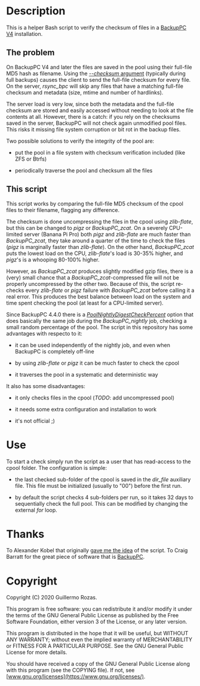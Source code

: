 # Description

This is a helper Bash script to verify the checksum of files in a [BackupPC V4](https://backuppc.github.io/backuppc/) installation.

## The problem

On BackupPC V4 and later the files are saved in the pool using their full-file MD5 hash
as filename.
Using the [_--checksum_ argument](https://backuppc.github.io/backuppc/BackupPC.html#_conf_rsyncfullargsextra_) (typically during full backups) causes the client to send the full-file checksum for every file.
On the server, _rsync_bpc_ will skip any files that have a matching full-file checksum and metadata (size, mtime and number of hardlinks).

The server load is very low, since both the metadata and the full-file checksum are stored and easily accessed without needing to look at the file contents at all.
However, there is a catch: if you rely on the checksums saved in the server, BackupPC will not check again unmodified pool files.
This risks it missing file system corruption or bit rot in the backup files.

Two possible solutions to verify the integrity of the pool are:

- put the pool in a file system with checksum verification included (like ZFS or Btrfs)

- periodically traverse the pool and checksum all the files

## This script

This script works by comparing the full-file MD5 checksum of the cpool files to their filename, flagging any difference.

The checksum is done uncompressing the files in the cpool using _zlib-flate_, but this can be changed to _pigz_ or _BackupPC_zcat_.
On a severely CPU-limited server (Banana Pi Pro) both _pigz_ and _zlib-flate_ are much faster than _BackupPC_zcat_, they take around a quarter of the time to check the files (_pigz_ is marginally faster than _zlib-flate_).
On the other hand, _BackupPC_zcat_ puts the lowest load on the CPU, _zlib-flate_'s load is 30-35% higher, and _pigz_'s is a whooping 80-100% higher.

However, as _BackupPC_zcat_ produces slightly modified gzip files, there is a (very) small chance that a _BackupPC_zcat_-compressed file will not be properly uncompressed by the other two.
Because of this, the script re-checks every _zlib-flate_ or _pigz_ failure with _BackupPC_zcat_ before calling it a real error.
This produces the best balance between load on the system and time spent checking the pool (at least for a CPU-limited server).

Since BackupPC 4.4.0 there is a [_PoolNightlyDigestCheckPercent_](https://backuppc.github.io/backuppc/BackupPC.html#General-server-configuration) option that does basically the same job during the _BackupPC_nightly_ job, checking a small random percentage of the pool.
The script in this repository has some advantages with respecto to it:

- it can be used independently of the nightly job, and even when BackupPC is completely off-line

- by using _zlib-flate_ or _pigz_ it can be much faster to check the cpool

- it traverses the pool in a systematic and deterministic way

It also has some disadvantages:

- it only checks files in the cpool (_TODO_: add uncompressed pool)

- it needs some extra configuration and installation to work

- it's not official ;)

# Use

To start a check simply run the script as a user that has read-access to the cpool folder.
The configuration is simple:

- the last checked sub-folder of the cpool is saved in the _dir_file_ auxiliary file. This file must be initialized (usually to "00") before the first run.

- by default the script checks 4 sub-folders per run, so it takes 32 days to sequentially check the full pool. This can be modified by changing the external
_for_ loop.

# Thanks

To Alexander Kobel that originally [gave me the idea](https://sourceforge.net/p/backuppc/mailman/message/36379588/) of the script. To Craig Barratt for the great piece of software that is [BackupPC](https://backuppc.github.io/backuppc/).

# Copyright

Copyright (C) 2020 Guillermo Rozas.

This program is free software: you can redistribute it and/or modify
it under the terms of the GNU General Public License as published by
the Free Software Foundation, either version 3 of the License, or
any later version.

This program is distributed in the hope that it will be useful,
but WITHOUT ANY WARRANTY; without even the implied warranty of
MERCHANTABILITY or FITNESS FOR A PARTICULAR PURPOSE.  See the
GNU General Public License for more details.

You should have received a copy of the GNU General Public License
along with this program (see the COPYING file). If not, see
[www.gnu.org/licenses](https://www.gnu.org/licenses/).